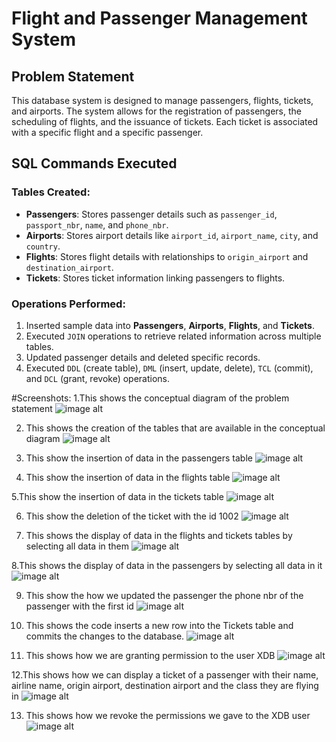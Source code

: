 # Flight and Passenger Management System

## Problem Statement
This database system is designed to manage passengers, flights, tickets, and airports. The system allows for the registration of passengers, the scheduling of flights, and the issuance of tickets. Each ticket is associated with a specific flight and a specific passenger.

## SQL Commands Executed

### Tables Created:
- **Passengers**: Stores passenger details such as `passenger_id`, `passport_nbr`, `name`, and `phone_nbr`.
- **Airports**: Stores airport details like `airport_id`, `airport_name`, `city`, and `country`.
- **Flights**: Stores flight details with relationships to `origin_airport` and `destination_airport`.
- **Tickets**: Stores ticket information linking passengers to flights.

### Operations Performed:
1. Inserted sample data into **Passengers**, **Airports**, **Flights**, and **Tickets**.
2. Executed `JOIN` operations to retrieve related information across multiple tables.
3. Updated passenger details and deleted specific records.
4. Executed `DDL` (create table), `DML` (insert, update, delete), `TCL` (commit), and `DCL` (grant, revoke) operations.

#Screenshots:
1.This shows the conceptual diagram of the problem statement 
![image alt](https://github.com/Elvis-12/oracle-sql-tests/blob/50f5327ffc902afdbfef067256f499a20471dc9b/conceptual%20diagram.png)

2. This shows the creation of the tables that are available in the conceptual diagram
![image alt](https://github.com/Elvis-12/oracle-sql-tests/blob/501ef54010635aed93bbf3c22d40d137f301adee/PL%20Screenshots/tables%20creation.png)

3. This show the insertion of data in the passengers table
![image alt](https://github.com/Elvis-12/oracle-sql-tests/blob/main/PL%20Screenshots/inserting%20passengers.png)

4. This show the insertion of data in the flights table
![image alt](https://github.com/Elvis-12/oracle-sql-tests/blob/main/PL%20Screenshots/inserting%20flights.png)

5.This show the insertion of data in the tickets table
![image alt](https://github.com/Elvis-12/oracle-sql-tests/blob/main/PL%20Screenshots/inserting%20tickets.png)

6. This show the deletion of the ticket with the id 1002
![image alt](https://github.com/Elvis-12/oracle-sql-tests/blob/main/PL%20Screenshots/delete.png)

7. This shows the display of data in the flights and tickets tables by selecting all data in them
![image alt](https://github.com/Elvis-12/oracle-sql-tests/blob/main/PL%20Screenshots/select%20flights%20and%20tickets.png)

8.This shows the display of data in the passengers by selecting all data in it
![image alt](https://github.com/Elvis-12/oracle-sql-tests/blob/main/PL%20Screenshots/select%20passengers.png)

9. This show the how we updated the passenger the phone nbr of the passenger with the first id
![image alt](https://github.com/Elvis-12/oracle-sql-tests/blob/main/PL%20Screenshots/update%20passengers.png)

10. This shows the code inserts a new row into the Tickets table and commits the changes to the database.
![image alt](https://github.com/Elvis-12/oracle-sql-tests/blob/main/PL%20Screenshots/TCL.png)

11. This shows how we are granting permission to the user XDB 
![image alt](https://github.com/Elvis-12/oracle-sql-tests/blob/main/PL%20Screenshots/grant.png)

12.This shows how we can display a ticket of a passenger with their name, airline name, origin airport, destination airport and the class they are flying in
![image alt](https://github.com/Elvis-12/oracle-sql-tests/blob/main/PL%20Screenshots/joins.png)

13. This shows how we revoke the permissions we gave to the XDB user 
![image alt](https://github.com/Elvis-12/oracle-sql-tests/blob/main/PL%20Screenshots/revoke.png)
